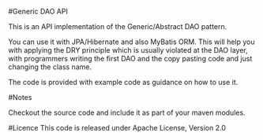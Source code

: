 #Generic DAO API

This is an API implementation of the Generic/Abstract DAO pattern.

You can use it with JPA/Hibernate and also MyBatis ORM. This will help you with applying the DRY principle which is usually violated at the DAO layer, with programmers writing the first DAO and the copy pasting code and just changing the class name.


The code is provided with example code as guidance on how to use it.

#Notes

Checkout the source code and include it as part of your maven modules.

#Licence
This code is released under Apache License, Version 2.0
